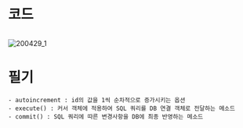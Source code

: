 # 코드
~~~python

~~~
![200429_1](https://user-images.githubusercontent.com/48504392/80577500-f7048f80-8a41-11ea-89e8-d96bee5a6d13.png)  

# 필기
~~~
- autoincrement : id의 값을 1씩 순차적으로 증가시키는 옵션
- execute() : 커서 객체에 적용하여 SQL 쿼리를 DB 연결 객체로 전달하는 메소드
- commit() : SQL 쿼리에 따른 변경사항을 DB에 최종 반영하는 메소드
~~~
